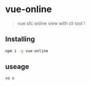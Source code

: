 # vue-online

> vue sfc online view with cli tool !

## Installing

```bash
npm i -g vue-online
```

## useage

```bash
vo s
```